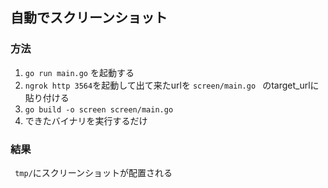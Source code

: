## 自動でスクリーンショット

### 方法
1. ``` go run main.go ``` を起動する
2. ``` ngrok http 3564 ```を起動して出て来たurlを ```screen/main.go ``` のtarget_urlに貼り付ける
3. ``` go build -o screen screen/main.go ```
4. できたバイナリを実行するだけ

### 結果

``` tmp/```にスクリーンショットが配置される

